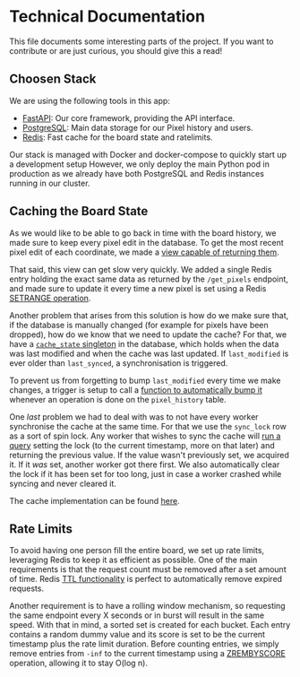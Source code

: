 # Technical Documentation

This file documents some interesting parts of the project. If you want to contribute or are just curious, you should give this a read!

## Choosen Stack

We are using the following tools in this app:
- [FastAPI](https://fastapi.tiangolo.com/): Our core framework, providing the API interface.
- [PostgreSQL](https://www.postgresql.org/): Main data storage for our Pixel history and users.
- [Redis](https://redis.io/): Fast cache for the board state and ratelimits.

Our stack is managed with Docker and docker-compose to quickly start up a development setup However, we only deploy the main Python pod in production as we already have both PostgreSQL and Redis instances running in our cluster.

## Caching the Board State

As we would like to be able to go back in time with the board history, we made sure to keep every pixel edit in the database.
To get the most recent pixel edit of each coordinate, we made a [view capable of returning them](https://github.com/python-discord/pixels/blob/main/postgres/init.sql#L32-L43).

That said, this view can get slow very quickly. We added a single Redis entry holding the exact same data as returned by the `/get_pixels` endpoint, and made sure to update it every time a new pixel is set using a Redis [SETRANGE operation](https://redis.io/commands/setrange).

Another problem that arises from this solution is how do we make sure that, if the database is manually changed (for example for pixels have been dropped), how do we know that we need to update the cache?
For that, we have a [`cache_state` singleton](https://github.com/python-discord/pixels/blob/main/postgres/init.sql#L1-L9) in the database, which holds when the data was last modified and when the cache was last updated.
If `last_modified` is ever older than `last_synced`, a synchronisation is triggered.

To prevent us from forgetting to bump `last_modified` every time we make changes, a trigger is setup to call a [function to automatically bump it](https://github.com/python-discord/pixels/blob/main/postgres/init.sql#L45-L54) whenever an operation is done on the `pixel_history` table.

One *last* problem we had to deal with was to not have every worker synchronise the cache at the same time. For that we use the `sync_lock` row as a sort of spin lock.
Any worker that wishes to sync the cache will [run a query](https://github.com/python-discord/pixels/blob/main/pixels/canvas.py#L23-L37) setting the lock (to the current timestamp, more on that later) and returning the previous value.
If the value wasn't previously set, we acquired it. If it *was* set, another worker got there first. We also automatically clear the lock if it has been set for too long, just in case a worker crashed while syncing and never cleared it.

The cache implementation can be found [here](https://github.com/python-discord/pixels/blob/main/pixels/canvas.py).

## Rate Limits

To avoid having one person fill the entire board, we set up rate limits, leveraging Redis to keep it as efficient as possible.
One of the main requirements is that the request count must be removed after a set amount of time.
Redis [TTL functionality](https://redis.io/commands/TTL) is perfect to automatically remove expired requests.

Another requirement is to have a rolling window mechanism, so requesting the same endpoint every X seconds or in burst will result in the same speed. With that in mind, a sorted set is created for each bucket. Each entry contains a random dummy value and its score is set to be the current timestamp plus the rate limit duration.
Before counting entries, we simply remove entries from `-inf` to the current timestamp using a [ZREMBYSCORE](https://redis.io/commands/zremrangebyscore) operation, allowing it to stay O(log n).
